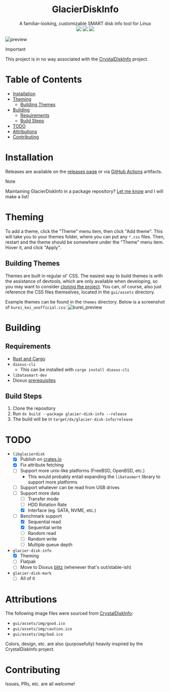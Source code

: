 <div align="center">
  <h1>GlacierDiskInfo</h1>
  <span>A familiar-looking, customizable SMART disk info tool for Linux</span>

  <div align="center">
    <img src="https://img.shields.io/github/actions/workflow/status/SpikeHD/GlacierDiskInfo/build-gui.yml?label=gui build" />
    <img src="https://img.shields.io/github/actions/workflow/status/SpikeHD/GlacierDiskInfo/format.yml?label=code quality" />
    <img src="https://img.shields.io/github/repo-size/SpikeHD/GlacierDiskInfo" />
  </div>
</div>

![preview](https://github.com/user-attachments/assets/18515e3b-7d97-4931-aa45-459afb552040)

> [!IMPORTANT]
> This project is in no way associated with the [CrystalDiskInfo](https://github.com/hiyohiyo/CrystalDiskInfo) project.

# Table of Contents
* [Installation](#installation)
* [Theming](theming)
  * [Building Themes](#building-themes)
* [Building](#building)
  * [Requirements](#requirements)
  * [Build Steps](#build-steps)
* [TODO](#todo)
* [Attributions](#attributions)
* [Contributing](#contributing)

# Installation

Releases are available on the [releases page](https://github.com/SpikeHD/GlacierDiskInfo/releases) or via [GitHub Actions](https://github.com/SpikeHD/GlacierDiskInfo/actions/workflows/build.yml) artifacts.

> [!NOTE]
> Maintaining GlacierDiskInfo in a package repository? [Let me know](https://github.com/SpikeHD/GlacierDiskInfo/issues/new) and I will make a list!

# Theming

To add a theme, click the "Theme" menu item, then click "Add theme". This will take you to your themes folder, where you can put any `*.css` files.
Then, restart and the theme should be somewhere under the "Theme" menu item. Hover it, and click "Apply".

## Building Themes

Themes are built in regular ol' CSS. The easiest way to build themes is with the assistance of devtools, which are only available when developing, so you may want to consider [cloning the project](#building).
You can, of course, also just reference the CSS files themselves, located in the `gui/assets` directory.

Example themes can be found in the `themes` directory. Below is a screenshot of `kurei_kei_unofficial.css`:
![kurei_preview](https://github.com/user-attachments/assets/21675890-108a-4a31-a280-d4a2f894053b)

# Building

## Requirements
* [Rust and Cargo](https://www.rust-lang.org/tools/install)
* `dioxus-cli`
  * This can be installed with `cargo install dioxus-cli`
* `libatasmart-dev`
* Dioxus [prerequisites](https://dioxuslabs.com/learn/0.6/getting_started/#linux)

## Build Steps
1. Clone the repository
2. Run `dx build --package glacier-disk-info --release`
3. The build will be in `target/dx/glacier-disk-info/release`

# TODO

- `libglacierdisk`
  - [x] Publish on [crates.io](https://crates.io)
  - [x] Fix attribute fetching
  - [ ] Support more unix-like platforms (FreeBSD, OpenBSD, etc.)
    - This would probably entail expanding the `libatasmart` library to support more platforms
  - [ ] Support whatever can be read from USB drives
  - [ ] Support more data
    - [ ] Transfer mode
    - [ ] HDD Rotation Rate
    - [x] Interface (eg. SATA, NVME, etc.)
  - [ ] Benchmark support
    - [x] Sequential read
    - [x] Sequential write
    - [ ] Random read
    - [ ] Random write
    - [ ] Multiple queue depth
- `glacier-disk-info`
  - [x] Theming
  - [ ] Flatpak
  - [ ] Move to Dioxus [blitz](https://github.com/DioxusLabs/blitz) (whenever that's out/stable-ish)
- `glacier-disk-mark`
  - [ ] All of it

# Attributions

The following image files were sourced from [CrystalDiskInfo](https://github.com/hiyohiyo/CrystalDiskInfo):
* `gui/assets/img/good.ico`
* `gui/assets/img/caution.ico`
* `gui/assets/img/bad.ico`

Colors, design, etc. are also (purposefully) heavily inspired by the CrystalDiskInfo project.

# Contributing

Issues, PRs, etc. are all welcome!
